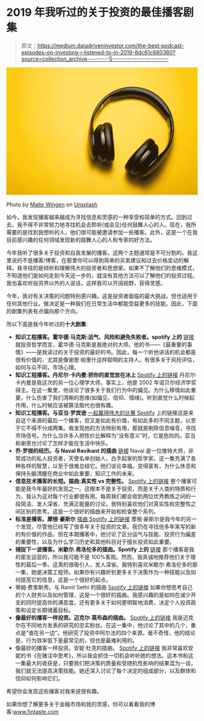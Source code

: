# 2019 年我听过的关于投资的最佳播客剧集

> 原文：<https://medium.datadriveninvestor.com/the-best-podcast-episodes-on-investing-i-listened-to-in-2019-8dc61c680360?source=collection_archive---------5----------------------->

![](img/c9d85c8dc0d7c3075a00064729bf7b00.png)

Photo by [Malte Wingen](https://unsplash.com/@maltewingen?utm_source=unsplash&utm_medium=referral&utm_content=creditCopyText) on [Unsplash](https://unsplash.com/s/photos/podcast?utm_source=unsplash&utm_medium=referral&utm_content=creditCopyText)

如今，我发现播客越来越成为寻找信息和灵感的一种享受和简单的方式。回到过去，我不得不非常努力地寻找机会去聆听(或会见)任何鼓舞人心的人。现在，我所需要的是找到我想听的人，他们很可能被邀请参加一些播客。此外，这是一个在我目前感兴趣的任何领域发现新的鼓舞人心的人和专家的好方法。

今年我听了很多关于投资和自我发展的播客。这两个主题通常是不可分割的。我这里说的不是播客/博客，在那里你可以得到简单的买卖建议和过去价格变动的解释。我寻找的是倾听和理解伟大的投资者和思想家。如果不了解他们的思维模式，不知道他们是如何走到今天这一步的，就没有其他方法可以了解他们的投资过程。我也喜欢听投资界以外的人说话，这样我可以开阔视野，获得灵感。

今年，我对有关决策的问题特别感兴趣。这是投资者面临的最大挑战，但也适用于任何其他行业。做决定是一种我们在日常生活中都能受益更多的技能。因此，下面的剧集列表有点偏向那个方向。

所以下面是我今年听过的**十大剧集**:

*   **知识工程播客。霍华德·马克斯:运气、风险和避免失败者。spotify 上的**
    [链接](https://open.spotify.com/show/1VyK52NSZHaDKeMJzT4TSM)
    就投资哲学而言，霍华德·马克斯是我绝对的大师。他的书——《最重要的事情》——是我读过的关于投资的最好的书。因此，每一个听他讲话的机会都是很有价值的，尤其是像谢恩·帕里什这样聪明的主持人。有很多关于风险评估，如何与众不同，市场心理。
*   **知识工程播客。丹尼尔·卡内曼:把你的直觉放在冰上**
    [Spotify 上的链接](https://open.spotify.com/show/1VyK52NSZHaDKeMJzT4TSM)
    丹尼尔·卡内曼是我这次的另一位心理学大师。事实上，他是 2002 年诺贝尔经济学奖得主。在这一集里，他谈论了很多关于我们行为中的偏见。为什么移情如此重要，什么伤害了我们清晰的思维(如偏见、信仰、情绪)。听到直觉什么时候起作用，什么时候应该被算法取代也很有趣。
*   **知识工程播客。与亚当·罗宾逊**
    [一起赢得伟大的比赛 Spotify](https://open.spotify.com/show/1VyK52NSZHaDKeMJzT4TSM)
    上的链接这是来自这个来源的最后一个播客，但又是如此有价值，有如此多的不同主题，以至于它不得不分成两集。我发现他的方法特别有用，那就是剔除信息噪音，寻找市场信号。为什么当许多人把性价比解释为“没有意义”时，它是危险的。亚当和谢恩也讨论了怎样才能在生活中快乐。
*   **乔·罗根的经历。与 Naval Ravikant 的插曲**
    [链接](http://podcasts.joerogan.net/podcasts/naval-ravikant)
    Naval 是一位推特大师，非常成功的私人投资者，天使名单创始人，白手起家的哲学家。这一集充满了各种各样的智慧，以至于很难总结它。他们谈论幸福，变得富有，为什么休息和保持头脑清醒在商业中如此重要，知识工作的未来。
*   **信息技术播客的长短。插曲:真实性 vs 完整性。**
    [Spotify 上的链接](https://open.spotify.com/episode/4BoP7gT3JLPdsSQqfefYjM)
    整个播客可能是我今年最好的发现之一。这根本不是关于投资，而是关于人类的特质和行为，我认为这对每个行业都很有用。每周我们都会收到两位优秀教练之间的一段简洁、发人深省、充满正能量的讨论。我特别喜欢他们对真实性和完整性之间区别的思考。这是一个很好的插曲来开始和检查整个系列。
*   **标准差播客。摩根·豪斯尔**
    [插曲 Spotify 上的链接](https://open.spotify.com/episode/1CT5dVq3vifHviADKjkPZC)
    摩根·豪斯尔是我今年的另一个发现，尽管他已经写了很多年关于投资的文章。我仍在寻找他多年来写的新的有价值的作品，但在本期播客中，他讨论了区分运气与技能、投资行为偏差的重要性，以及为什么学习历史和其他科目对于擅长投资如此重要。
*   **捕捉下一波播客。米歇尔.弗洛伦多的插曲。Spotify 上的**
    [链接](https://open.spotify.com/episode/6dd7xDPJMpvlPieuD8RXD3)
    那个播客是我的密友运营的，所以我可能不是 100%客观。然而，我真诚地推荐他们关于理性的最后一季。这真的很吸引人，发人深省。我特别喜欢米歇尔·弗洛伦多的那一集，她是决策工程师。如果你有兴趣听到更多关于决策作为一种技能以及如何提高它的信息，这是一个很好的起点。
*   蒂姆·费里斯秀。与 Ramit Sethi 的插曲
    [Spotify 上的链接](https://open.spotify.com/episode/69E2sumkc93QTbmVh03uTt)
    如果你想思考自己的个人财务以及如何管理，这是一个很好的插曲。我感兴趣的是如何在减少开支的同时提高你的满意度。还有更多关于如何更明智地消费，决定个人投资政策和设定长期储蓄目标。
*   **像最好的播客一样投资。迈克尔·莫布森的插曲。**
    [Spotify 上的链接](https://open.spotify.com/episode/5iZFmjp3CZuNuwcVVhdXc0)
    我是迈克尔在不同地方发表的研究的忠实粉丝。在这一集中，他讨论了其中的几个，重点是“谁在另一边”。他研究了投资中阿尔法的四个来源。毫不奇怪，他的结论是，行为效率低下是最常见的，但也是最难利用的。
*   像最好的播客一样投资。安妮·杜克的插曲。
    [Spotify 上的链接](https://open.spotify.com/episode/0X2jMGrd8zfFMmGZ31rHLs)
    我非常喜欢安妮的书《在赌注中思考》，所以我会抓住一切机会听听她的想法。这本书和这一集最大的收获是，只要我们把决策的质量和受随机性影响的结果混为一谈，我们就无法提高决策技能。她还深入讨论了每个决定的组成部分，以及群体和信仰如何影响它们。

希望你会发现这些播客对我来说很有趣。

如果你想了解更多关于金融市场和我的灵感，你可以看看我的博客:www.fintaste.com